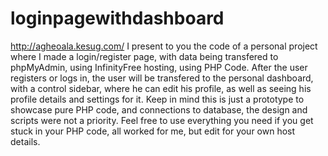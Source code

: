 # loginpagewithdashboard
http://agheoala.kesug.com/
I present to you the code of a personal project where I made a login/register page, with data being transfered to phpMyAdmin, using InfinityFree hosting, using PHP Code. 
After the user registers or logs in, the user will be transfered to the personal dashboard, with a control sidebar, where he can edit his profile, as well as seeing his profile details and settings for it.
Keep in mind this is just a prototype to showcase pure PHP code, and connections to database, the design and scripts were not a priority.
Feel free to use everything you need if you get stuck in your PHP code, all worked for me, but edit for your own host details.
